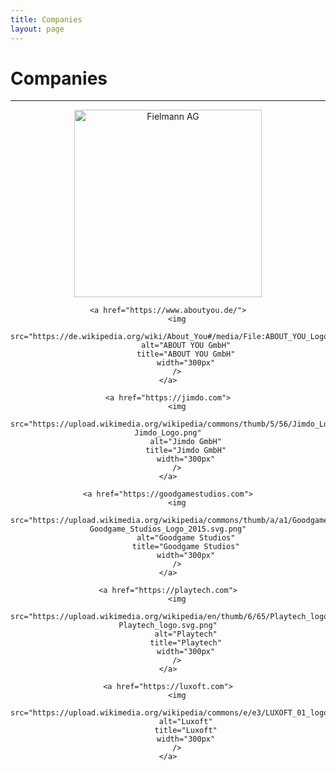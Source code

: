 ```yaml
---
title: Companies
layout: page
---
```


# Companies

---

<div style="text-align: center">
    <a href="https://www.fielmann.de/">
        <img 
            src="https://de.wikipedia.org/wiki/Fielmann#/media/File:160506_Fielmann_LogoNEU_pos_wiki.svg" 
            alt="Fielmann AG" 
            title="Fielmann AG" 
            width="300px"
        />
    </a>

    <a href="https://www.aboutyou.de/">
        <img
            src="https://de.wikipedia.org/wiki/About_You#/media/File:ABOUT_YOU_Logo.png"
            alt="ABOUT YOU GmbH"
            title="ABOUT YOU GmbH"
            width="300px"
        />
    </a>

    <a href="https://jimdo.com">
        <img
            src="https://upload.wikimedia.org/wikipedia/commons/thumb/5/56/Jimdo_Logo.png/320px-Jimdo_Logo.png"
            alt="Jimdo GmbH"
            title="Jimdo GmbH"
            width="300px"
        />
    </a>

    <a href="https://goodgamestudios.com">
        <img
            src="https://upload.wikimedia.org/wikipedia/commons/thumb/a/a1/Goodgame_Studios_Logo_2015.svg/320px-Goodgame_Studios_Logo_2015.svg.png"
            alt="Goodgame Studios"
            title="Goodgame Studios"
            width="300px"
        />
    </a>

    <a href="https://playtech.com">
        <img
            src="https://upload.wikimedia.org/wikipedia/en/thumb/6/65/Playtech_logo.svg/320px-Playtech_logo.svg.png"
            alt="Playtech"
            title="Playtech"
            width="300px"
        />
    </a>

    <a href="https://luxoft.com">
        <img
            src="https://upload.wikimedia.org/wikipedia/commons/e/e3/LUXOFT_01_logo_color.png"
            alt="Luxoft"
            title="Luxoft"
            width="300px"
        />
    </a>

</div>
